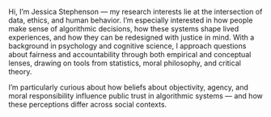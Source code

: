 Hi, I’m Jessica Stephenson — my research interests lie at the intersection of data, ethics, and human behavior. I’m especially interested in how people make sense of algorithmic decisions, how these systems shape lived experiences, and how they can be redesigned with justice in mind. With a background in psychology and cognitive science, I approach questions about fairness and accountability through both empirical and conceptual lenses, drawing on tools from statistics, moral philosophy, and critical theory.

I’m particularly curious about how beliefs about objectivity, agency, and moral responsibility influence public trust in algorithmic systems — and how these perceptions differ across social contexts.

